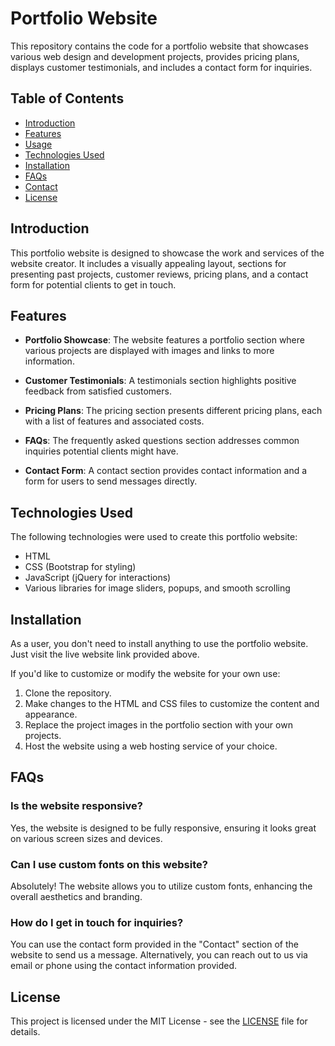 # Portfolio Website

This repository contains the code for a portfolio website that showcases various web design and development projects, provides pricing plans, displays customer testimonials, and includes a contact form for inquiries.

## Table of Contents

- [Introduction](#introduction)
- [Features](#features)
- [Usage](#usage)
- [Technologies Used](#technologies-used)
- [Installation](#installation)
- [FAQs](#faqs)
- [Contact](#contact)
- [License](#license)

## Introduction

This portfolio website is designed to showcase the work and services of the website creator. It includes a visually appealing layout, sections for presenting past projects, customer reviews, pricing plans, and a contact form for potential clients to get in touch.

## Features

- **Portfolio Showcase**: The website features a portfolio section where various projects are displayed with images and links to more information.

- **Customer Testimonials**: A testimonials section highlights positive feedback from satisfied customers.

- **Pricing Plans**: The pricing section presents different pricing plans, each with a list of features and associated costs.

- **FAQs**: The frequently asked questions section addresses common inquiries potential clients might have.

- **Contact Form**: A contact section provides contact information and a form for users to send messages directly.


## Technologies Used

The following technologies were used to create this portfolio website:

- HTML
- CSS (Bootstrap for styling)
- JavaScript (jQuery for interactions)
- Various libraries for image sliders, popups, and smooth scrolling

## Installation

As a user, you don't need to install anything to use the portfolio website. Just visit the live website link provided above.

If you'd like to customize or modify the website for your own use:

1. Clone the repository.
2. Make changes to the HTML and CSS files to customize the content and appearance.
3. Replace the project images in the portfolio section with your own projects.
4. Host the website using a web hosting service of your choice.

## FAQs

### Is the website responsive?

Yes, the website is designed to be fully responsive, ensuring it looks great on various screen sizes and devices.

### Can I use custom fonts on this website?

Absolutely! The website allows you to utilize custom fonts, enhancing the overall aesthetics and branding.

### How do I get in touch for inquiries?

You can use the contact form provided in the "Contact" section of the website to send us a message. Alternatively, you can reach out to us via email or phone using the contact information provided.

## License

This project is licensed under the MIT License - see the [LICENSE](LICENSE) file for details.
